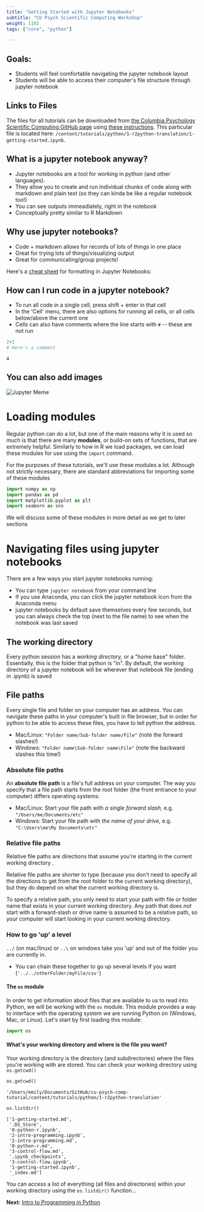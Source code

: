 ```yaml
---
title: "Getting Started with Jupyter Notebooks"
subtitle: "CU Psych Scientific Computing Workshop"
weight: 1102
tags: ["core", "python"]

---
```


## Goals:

- Students will feel comfortable navigating the jupyter notebook layout
- Students will be able to access their computer's file structure through jupyter notebook

## Links to Files

The files for all tutorials can be downloaded from [the Columbia Psychology Scientific Computing GitHub page](https://github.com/cu-psych-computing/cu-psych-comp-tutorial) using [these instructions](/accessing-files/). This particular file is located here: `/content/tutorials/python/1-r2python-translation/1-getting-started.ipynb`.


## What is a jupyter notebook anyway?

- Jupyter notebooks are a tool for working in python (and other languages). 
- They allow you to create and run individual chunks of code along with markdown and plain text (so they can kinda be like a regular notebook too!)
- You can see outputs immeadiately, right in the notebook
- Conceptually pretty similar to R Markdown
   

## Why use jupyter notebooks?
- Code + markdown allows for records of lots of things in one place
- Great for trying lots of things/visualizing output
- Great for communicating/group projects!


Here's a [cheat sheet](https://medium.com/ibm-data-science-experience/markdown-for-jupyter-notebooks-cheatsheet-386c05aeebed) for formatting in Jupyter Notebooks: 



## How can I run code in a jupyter notebook?
- To run all code in a single cell, press shift + enter in that cell
- In the 'Cell' menu, there are also options for running all cells, or all cells below/above the current one
- Cells can also have comments where the line starts with `#` -- these are not run





```python
2+2
# Here's a comment
```




    4



## You can also add images
![Jupyter Meme](https://echanclarityinsights.github.io/images/2018-12-26/cat-meme.jpg)


# Loading modules

Regular python can do a lot, but one of the main reasons why it is used so much is that there are many **modules**, or build-on sets of functions, that are extremely helpful. Similarly to how in R we load packages, we can load these modules for use using the `import` command. 

For the purposes of these tutorials, we'll use these modules a lot. Although not strictly necessary, there are standard abbreviations for importing some of these modules


```python
import numpy as np
import pandas as pd
import matplotlib.pyplot as plt
import seaborn as sns
```

We will discuss some of these modules in more detail as we get to later sections

# Navigating files using jupyter notebooks

There are a few ways you start jupyter notebooks running:
- You can type `jupyter notebook` from your command line
- If you use Anaconda, you can click the jupyter notebook icon from the Anaconda menu
- jupyter notebooks by default save themselves every few seconds, but you can always check the top (next to the file name) to see when the notebook was last saved


## The working directory

Every python session has a _working directory,_ or a "home base" folder. Essentially, this is the folder that python is "in". By default, the working directory of a jupyter notebook will be wherever that notebook file (ending in .ipynb) is saved


## File paths

Every single file and folder on your computer has an address. You can navigate these paths in your computer's built in file browser, but in order for python to be able to access these files, you have to tell python the address.

* Mac/Linux: `"Folder name/Sub-folder name/File"` (note the forward slashes!)
* Windows: `"Folder name\Sub-folder name\File"` (note the backward slashes this time!)


### Absolute file paths

An **absolute file path** is a file's full address on your computer.  The way you specify that a file path starts from the root folder (the front entrance to your computer) differs operating systems:

* Mac/Linux: Start your file path with _a single forward slash,_ e.g. `"/Users/me/Documents/etc"`
* Windows: Start your file path with _the name of your drive,_ e.g. `"C:\Users\me\My Documents\etc"`

### Relative file paths

Relative file paths are directions that assume you're starting in the current working directory .

Relative file paths are shorter to type (because you don't need to specify all the directions to get from the root folder to the current working directory), but they do depend on what the current working directory is. 

To specify a relative path, you only need to start your path with file or folder name that exists in your current working directory. Any path that does _not_ start with a forward-slash or drive name is assumed to be a relative path, so your computer will start looking in your current working directory.

### How to go 'up' a level

`../` (on mac/linux) or `..\` on windows take you 'up' and out of the folder you are currently in.
 - You can chain these together to go up several levels if you want (`'../../otherFolder/myFile/csv'`)


#### The `os` module

In order to get information about files that are available to us to read into Python, we will be working with the `os` module. This module provides a way to interface with the operating system we are running Python on (Windows, Mac, or Linux). Let's start by first loading this module:


```python
import os
```

#### What's your working directory and where is the file you want?

Your working directory is the directory (and subdirectories) where the files you're working with are stored. You can check your working directory using `os.getcwd()`


```python
os.getcwd()
```




    '/Users/emily/Documents/GitHub/cu-psych-comp-tutorial/content/tutorials/python/1-r2python-translation'




```python
os.listdir()
```




    ['1-getting-started.md',
     '.DS_Store',
     '0-python-r.ipynb',
     '2-intro-programming.ipynb',
     '2-intro-programming.md',
     '0-python-r.md',
     '3-control-flow.md',
     '.ipynb_checkpoints',
     '3-control-flow.ipynb',
     '1-getting-started.ipynb',
     '_index.md']



You can access a list of everything (all files and directories) within your working directory using the `os.listdir()` function...


**Next:** [Intro to Programming in Python](/tutorials/python/1-r2python-translation/2-intro-programming/)
